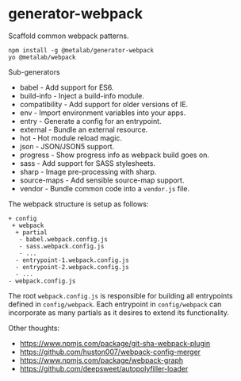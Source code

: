 # generator-webpack

Scaffold common webpack patterns.

```
npm install -g @metalab/generator-webpack
yo @metalab/webpack
```

Sub-generators
 * babel - Add support for ES6.
 * build-info - Inject a build-info module.
 * compatibility - Add support for older versions of IE.
 * env - Import environment variables into your apps.
 * entry - Generate a config for an entrypoint.
 * external - Bundle an external resource.
 * hot - Hot module reload magic.
 * json - JSON/JSON5 support.
 * progress - Show progress info as webpack build goes on.
 * sass - Add support for SASS stylesheets.
 * sharp - Image pre-processing with sharp.
 * source-maps - Add sensible source-map support.
 * vendor - Bundle common code into a `vendor.js` file.

The webpack structure is setup as follows:

```
+ config
 + webpack
  + partial
   - babel.webpack.config.js
   - sass.webpack.config.js
   - ...
  - entrypoint-1.webpack.config.js
  - entrypoint-2.webpack.config.js
  - ...
- webpack.config.js
```

The root `webpack.config.js` is responsible for building all entrypoints defined in `config/webpack`. Each entrypoint in `config/webpack` can incorporate as many partials as it desires to extend its functionality.

Other thoughts:
 * https://www.npmjs.com/package/git-sha-webpack-plugin
 * https://github.com/huston007/webpack-config-merger
 * https://www.npmjs.com/package/webpack-graph
 * https://github.com/deepsweet/autopolyfiller-loader
